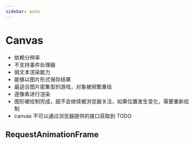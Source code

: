 ```yaml
---
sidebar: auto
---
```


# Canvas 

- 依赖分辨率
- 不支持事件处理器
- 弱文本渲染能力
- 能够以图片形式保存结果
- 最适合图片密集型的游戏，对象被频繁重绘
- 逐像素进行渲染
- 图形被绘制完成，就不会继续被浏览器关注，如果位置发生变化，需要重新绘制
- canvas 不可以通过浏览器提供的接口获取到 TODO 

## RequestAnimationFrame
